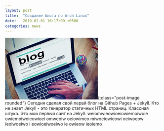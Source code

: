 ```yaml
---
layout: post
title:  "Создание блога по Arch Linux"
date:   2019-02-01 16:17:09 +0500
categories: news
---
```

![alt text](img/blog.jpg "Logo Title Text 1"){:class="post-image rounded"}
Сегодня сделал свой первй блог на Github Pages + Jekyll.
Кто не знает Jekyll - это генератор статичных HTML страниц. Классная штука. Это мой первый сайт на Jekyll. 
weiomwieowioeiowiemoiwoie owiemoiwoieowioei omweoiw oeiowimeo miwoeiowieowi oeiwoeow ieoiwoeiwo i eowioeiwoeiwo ie owieow ieoiemo